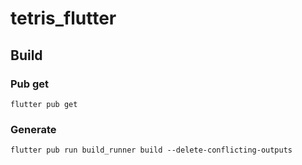 # tetris_flutter

## Build

### Pub get
```flutter pub get```

### Generate
```flutter pub run build_runner build --delete-conflicting-outputs```